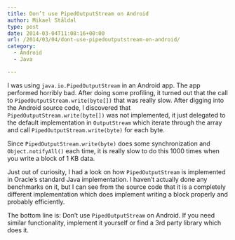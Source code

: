 ```yaml
---
title: Don’t use PipedOutputStream on Android
author: Mikael Ståldal
type: post
date: 2014-03-04T11:08:16+00:00
url: /2014/03/04/dont-use-pipedoutputstream-on-android/
category:
  - Android
  - Java

---
```

I was using `java.io.PipedOutputStream` in an Android app. The app performed horribly bad. After doing some profiling, it turned out that the call to `PipedOutputStream.write(byte[])` that was really slow. After digging into the Android source code, I discovered that `PipedOutputStream.write(byte[])` was not implemented, it just delegated to the default implementation in `OutputStream` which iterate through the array and call `PipedOutputStream.write(byte)` for each byte.

Since `PipedOutputStream.write(byte)` does some synchronization and `Object.notifyAll()` each time, it is really slow to do this 1000 times when you write a block of 1 KB data.

Just out of curiosity, I had a look on how `PipedOutputStream` is implemented in Oracle&#8217;s standard Java implementation. I haven&#8217;t actually done any benchmarks on it, but I can see from the source code that it is a completely different implementation which does implement writing a block properly and probably efficiently.

The bottom line is: Don&#8217;t use `PipedOutputStream` on Android. If you need similar functionality, implement it yourself or find a 3rd party library which does it.